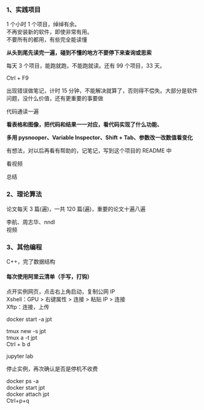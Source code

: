 
### 1、实践项目
1 个小时 1 个项目，绰绰有余。  
不再安装新的软件，即使非常有用。  
不要所有的都用，有些完全能读懂  

**从头到尾先读完一遍，碰到不懂的地方不要停下来查询或思索**

每天 3 个项目，能跑就跑，不能跑就读。还有 99 个项目，33 天。

Ctrl + F9    

出现错误做笔记，计时 15 分钟，不能解决就算了，否则得不偿失。大部分是软件问题，没什么价值，还有更重要的事要做  

代码通读一遍

**看表格和图像，把代码和结果一一对应，看代码实现了什么功能、**

**多用 pysnooper、Variable Inspector、Shift + Tab、参数改一改数值看变化**  

有想法，对以后再看有帮助的，记笔记，写到这个项目的 README 中   

看视频   

总结  


### 2、理论算法
论文每天 3 篇(遍)，一共 120 篇(遍)，重要的论文十遍八遍  

李航、周志华、nndl  
视频  

### 3、其他编程 
C++，完了数据结构



#### 每次使用阿里云清单（手写，打钩）
点开实例网页，点击右上角启动，复制公网 IP  
Xshell：GPU > 右键属性 > 连接 > 粘贴 IP > 连接  
Xftp：连接，上传  

docker start -a jpt  

tmux new -s jpt  
tmux a -t jpt  
Ctrl + b d  

jupyter lab  

停止实例，再次确认是否是停机不收费  



docker ps -a  
docker start jpt  
docker attach jpt  
Ctrl+p+q  
